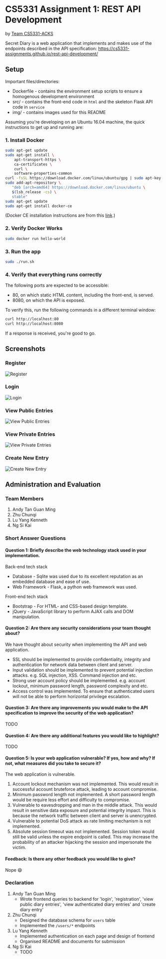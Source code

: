 # CS5331 Assignment 1: REST API Development

by [Team CS5331-ACKS](https://github.com/CS5331-ACKS)

Secret Diary is a web application that implements and makes use of the endpoints described in the API specification: https://cs5331-assignments.github.io/rest-api-development/

## Setup

Important files/directories:
- Dockerfile - contains the environment setup scripts to ensure a homogenous development environment
- src/ - contains the front-end code in `html` and the skeleton Flask API code in `service`
- img/ - contains images used for this README

Assuming you're developing on an Ubuntu 16.04 machine, the quick instructions to get up and running are:

### 1. Install Docker

```bash
sudo apt-get update
sudo apt-get install \
    apt-transport-https \
    ca-certificates \
    curl \
    software-properties-common
curl -fsSL https://download.docker.com/linux/ubuntu/gpg | sudo apt-key add -
sudo add-apt-repository \
   "deb [arch=amd64] https://download.docker.com/linux/ubuntu \
   $(lsb_release -cs) \
   stable"
sudo apt-get update
sudo apt-get install docker-ce
```

(Docker CE installation instructions are from this [link](https://docs.docker.com/install/linux/docker-ce/ubuntu/#install-using-the-repository).)

### 2. Verify Docker Works

```bash
sudo docker run hello-world
```

### 3. Run the app

```bash
sudo ./run.sh
```

### 4. Verify that everything runs correctly

The following ports are expected to be accessible:
- 80, on which static HTML content, including the front-end, is served.
- 8080, on which the API is exposed.

To verify this, run the following commands in a different terminal window:

```bash
curl http://localhost:80
curl http://localhost:8080
```

If a response is received, you're good to go.

## Screenshots

### Register
![Register](./img/register.png)

### Login
![Login](./img/login.png)

### View Public Entries
![View Public Entries](./img/public_entries.png)

### View Private Entries
![View Private Entries](./img/private_entries.png)

### Create New Entry
![Create New Entry](./img/create_entry.png)

## Administration and Evaluation

### Team Members

1. Andy Tan Guan Ming
2. Zhu Chunqi
3. Lu Yang Kenneth
4. Ng Si Kai

### Short Answer Questions

#### Question 1: Briefly describe the web technology stack used in your implementation.

Back-end tech stack
- Database - Sqlite was used due to its excellent reputation as an embedded database and ease of use.
- Web Framework - Flask, a python web framework was used.

Front-end tech stack
- Bootstrap - For HTML- and CSS-based design template.
- jQuery - JavaScript library to perform AJAX calls and DOM manipulation.

#### Question 2: Are there any security considerations your team thought about?

We have thought about security when implementing the API and web application.
- SSL should be implemented to provide confidentiality, integrity and authentication for network data between client and server.
- Input validation should be implemented to prevent potential injection attacks. e.g. SQL injection, XSS. Command injection and etc.
- Strong user account policy should be implemented. e.g. account lockout, minimum password length, password complexity and etc.
- Access control was implemented. To ensure that authenticated users will not be able to perform horizontal privilege escalation.

#### Question 3: Are there any improvements you would make to the API specification to improve the security of the web application?

TODO

#### Question 4: Are there any additional features you would like to highlight?

TODO

#### Question 5: Is your web application vulnerable? If yes, how and why? If not, what measures did you take to secure it?

The web application is vulnerable.

1. Account lockout mechanism was not implemented. This would result in successful account bruteforce attack, leading to account compromise.
2. Minimum password length not implemented. A short password length would be require less effort and difficulty to compromise.
3. Vulnerable to eavesdropping and man in the middle attack. This would result in sensitive data exposure and potential integrity impact. This is because the network traffic between client and server is unencrypted.
4. Vulnerable to potential DoS attack as rate limiting mechanism is not implemented.
5. Absolute session timeout was not implemented. Session token would still be valid unless the expire endpoint is called. This may increase the probability of an attacker hijacking the session and impersonate the victim.

#### Feedback: Is there any other feedback you would like to give?

Nope :smile:

### Declaration

1. Andy Tan Guan Ming
    - Wrote frontend queries to backend for 'login', 'registration', 'view public diary entries', 'view authenticated diary entries' and 'create diary entry'
2. Zhu Chunqi
    - Designed the database schema for `users` table
    - Implemented the `/users/*` endpoints
3. Lu Yang Kenneth
    - Implemented authentication on each page and design of frontend
    - Organised README and documents for submission
4. Ng Si Kai
    - TODO
